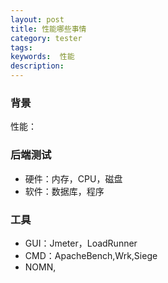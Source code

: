 ```yaml
---
layout: post
title: 性能哪些事情
category: tester
tags:  
keywords:  性能
description:
---
```


### 背景
性能：


### 后端测试
- 硬件：内存，CPU，磁盘
- 软件：数据库，程序

### 工具
- GUI：Jmeter，LoadRunner
- CMD：ApacheBench,Wrk,Siege
- NOMN,
